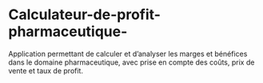 # Calculateur-de-profit-pharmaceutique-
Application permettant de calculer et d’analyser les marges et bénéfices dans le domaine pharmaceutique, avec prise en compte des coûts, prix de vente et taux de profit.

